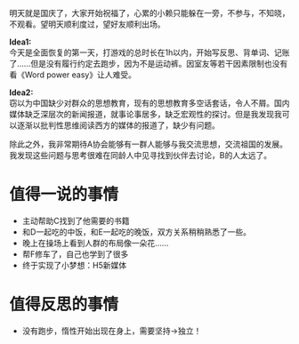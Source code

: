 明天就是国庆了，大家开始祝福了，心累的小赖只能躲在一旁，不参与，不知晓，不观看。望明天顺利度过，望好友顺利出场。

**Idea1:**  
今天是全面恢复的第一天，打游戏的总时长在1h以内，开始写反思、背单词、记账了……但是没有履行约定去跑步，因为不是运动裤。因室友等若干因素限制也没有看《Word power easy》让人难受。 

**Idea2:**  
窃以为中国缺少对群众的思想教育，现有的思想教育多空话套话，令人不屑。国内媒体缺乏深层次的新闻报道，就事论事居多，缺乏宏观性的探讨。但是我发现我可以逐渐以批判性思维阅读西方的媒体的报道了，缺少有问题。

除此之外，我非常期待A协会能够有一群人能够与我交流思想，交流祖国的发展。我发现这些问题与思考很难在同龄人中见寻找到伙伴去讨论，B的人太远了。  
# 值得一说的事情
+ 主动帮助C找到了他需要的书籍
+ 和D一起吃的中饭，和E一起吃的晚饭，双方关系稍稍熟悉了一些。
+ 晚上在操场上看到人群的布局像一朵花……
+ 帮F修车了，自己也学到了很多
+ 终于实现了小梦想：H5新媒体
# 值得反思的事情
+ 没有跑步，惰性开始出现在身上，需要坚持->独立！